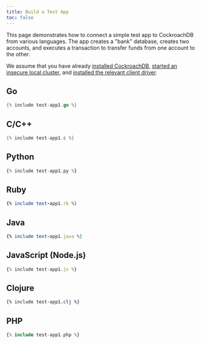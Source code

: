 ```yaml
---
title: Build a Test App
toc: false
---
```


This page demonstrates how to connect a simple test app to CockroachDB from various languages. The app creates a "bank" database, creates two accounts, and executes a transaction to transfer funds from one account to the other. 

We assume that you have already [installed CockroachDB](install-cockroachdb.html), [started an insecure local cluster](start-a-local-cluster.html#insecure), and [installed the relevant client driver](install-client-drivers.html).

## Go

~~~ go
{% include test-app1.go %}
~~~

## C/C++

~~~ c
{% include test-app1.c %}
~~~

## Python

~~~ py
{% include test-app1.py %}
~~~

## Ruby

~~~ ruby
{% include test-app1.rb %}
~~~

## Java

~~~ ruby
{% include test-app1.java %}
~~~

## JavaScript (Node.js)

~~~ js
{% include test-app1.js %}
~~~

## Clojure

~~~ clojure
{% include test-app1.clj %}
~~~

## PHP

~~~ php
{% include test-app1.php %}
~~~
